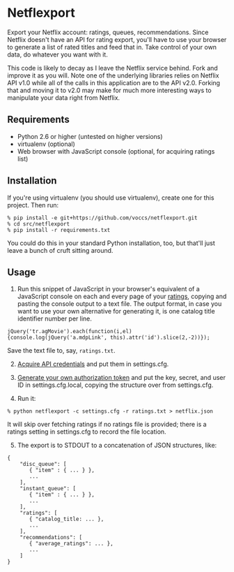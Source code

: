 Netflexport
===========

Export your Netflix account: ratings, queues, recommendations.  Since Netflix
doesn't have an API for rating export, you'll have to use your browser to
generate a list of rated titles and feed that in.  Take control of your own
data, do whatever you want with it.

This code is likely to decay as I leave the Netflix service behind.  Fork
and improve it as you will.  Note one of the underlying libraries relies on
Netflix API v1.0 while all of the calls in this application are to the API
v2.0.  Forking that and moving it to v2.0 may make for much more interesting
ways to manipulate your data right from Netflix.

Requirements
------------

* Python 2.6 or higher (untested on higher versions)
* virtualenv (optional)
* Web browser with JavaScript console (optional, for acquiring ratings list)

Installation
------------

If you're using virtualenv (you should use virtualenv), create one for this
project.  Then run:

```
% pip install -e git+https://github.com/voccs/netflexport.git
% cd src/netflexport
% pip install -r requirements.txt
```

You could do this in your standard Python installation, too, but that'll
just leave a bunch of cruft sitting around.

Usage
-----

1. Run this snippet of JavaScript in your browser's equivalent of a JavaScript
console on each and every page of your [ratings][1], copying and pasting the
console output to a text file.  The output format, in case you want to use
your own alternative for generating it, is one catalog title identifier number
per line.

```
jQuery('tr.agMovie').each(function(i,el){console.log(jQuery('a.mdpLink', this).attr('id').slice(2,-2))});
```

Save the text file to, say, `ratings.txt`.

2. [Acquire API credentials][2] and put them in settings.cfg.

3. [Generate your own authorization token][3] and put the key, secret,
and user ID in settings.cfg.local, copying the structure over from
settings.cfg.

4. Run it:

```
% python netflexport -c settings.cfg -r ratings.txt > netflix.json
```

It will skip over fetching ratings if no ratings file is provided;
there is a ratings setting in settings.cfg to record the file location.

5. The export is to STDOUT to a concatenation of JSON structures, like:

```
{
    "disc_queue": [
       { "item" : { ... } },
       ...
    ],
    "instant_queue": [
       { "item" : { ... } },
       ...
    ],
    "ratings": [
       { "catalog_title: ... },
       ...
    ],
    "recommendations": [
       { "average_ratings": ... },
       ...
    ]
}
```

[1]: http://movies.netflix.com/MoviesYouveSeen
[2]: http://developer.netflix.com/member/register
[3]: http://developer.netflix.com/walkthrough
